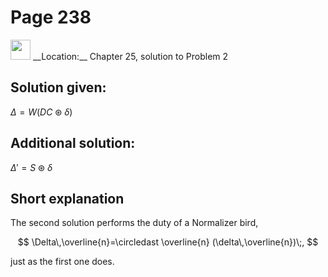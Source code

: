 # Page 238

<img src="/pictures/correction_green.svg" width="32px"/>
__Location:__ Chapter 25, solution to Problem 2

## Solution given:

$\Delta = W(DC\circledast\delta)$

## Additional solution:

$\Delta '=S\circledast\delta$

## Short explanation

The second solution performs the duty of a Normalizer bird,

$$
    \Delta\,\overline{n}=\circledast \overline{n} (\delta\,\overline{n})\;,
$$

just as the first one does.
